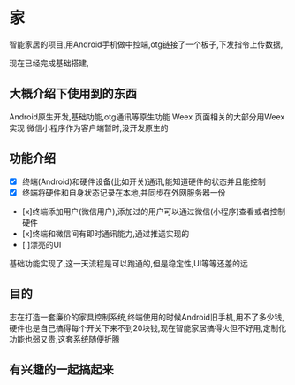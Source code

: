 # 家

智能家居的项目,用Android手机做中控端,otg链接了一个板子,下发指令上传数据,

现在已经完成基础搭建,

## 大概介绍下使用到的东西

Android原生开发,基础功能,otg通讯等原生功能
Weex 页面相关的大部分用Weex实现
微信小程序作为客户端暂时,没开发原生的

## 功能介绍

- [x] 终端(Android)和硬件设备(比如开关)通讯,能知道硬件的状态并且能控制
- [x] 终端将硬件和自身状态记录在本地,并同步在外网服务器一份
- [x]终端添加用户(微信用户),添加过的用户可以通过微信(小程序)查看或者控制硬件
- [x]终端和微信间有即时通讯能力,通过推送实现的
- [ ]漂亮的UI

基础功能实现了,这一天流程是可以跑通的,但是稳定性,UI等等还差的远



## 目的

志在打造一套廉价的家具控制系统,终端使用的时候Android旧手机,用不了多少钱,硬件也是自己搞得每个开关下来不到20块钱,现在智能家居搞得火但不好用,定制化功能也弱又贵,这套系统随便折腾

## 有兴趣的一起搞起来
